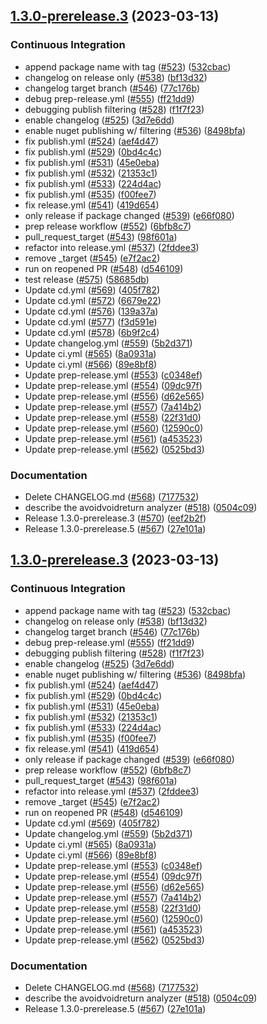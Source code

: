 ## [1.3.0-prerelease.3](https://github.com/philips-software/roslyn-analyzers/compare/v0.0.0...v1.3.0-prerelease.3) (2023-03-13)


### Continuous Integration

* append package name with tag ([#523](https://github.com/philips-software/roslyn-analyzers/issues/523)) ([532cbac](https://github.com/philips-software/roslyn-analyzers/commit/532cbace541351a4bdd40125ea6fe04521ff9e58))
* changelog on release only ([#538](https://github.com/philips-software/roslyn-analyzers/issues/538)) ([bf13d32](https://github.com/philips-software/roslyn-analyzers/commit/bf13d32060072496ca9241a25cabe0df6362370e))
* changelog target branch ([#546](https://github.com/philips-software/roslyn-analyzers/issues/546)) ([77c176b](https://github.com/philips-software/roslyn-analyzers/commit/77c176bf00bf28079961329a541c981706216982))
* debug prep-release.yml ([#555](https://github.com/philips-software/roslyn-analyzers/issues/555)) ([ff21dd9](https://github.com/philips-software/roslyn-analyzers/commit/ff21dd91d304e75b2dfe115b37c67b8b008e0773))
* debugging publish filtering ([#528](https://github.com/philips-software/roslyn-analyzers/issues/528)) ([f1f7f23](https://github.com/philips-software/roslyn-analyzers/commit/f1f7f235c03b4496f009f742e1f4003b33671b37))
* enable changelog ([#525](https://github.com/philips-software/roslyn-analyzers/issues/525)) ([3d7e6dd](https://github.com/philips-software/roslyn-analyzers/commit/3d7e6ddae138a8cb965696a78dcbd2babe4bce62))
* enable nuget publishing w/ filtering ([#536](https://github.com/philips-software/roslyn-analyzers/issues/536)) ([8498bfa](https://github.com/philips-software/roslyn-analyzers/commit/8498bfa80722803133710d88597b31f74b7a528c))
* fix publish.yml ([#524](https://github.com/philips-software/roslyn-analyzers/issues/524)) ([aef4d47](https://github.com/philips-software/roslyn-analyzers/commit/aef4d47fbec82ce1150b2231671a3a7fac7492c4))
* fix publish.yml ([#529](https://github.com/philips-software/roslyn-analyzers/issues/529)) ([0bd4c4c](https://github.com/philips-software/roslyn-analyzers/commit/0bd4c4c3f5f7124b1c67f5635de732dbd0621c51))
* fix publish.yml ([#531](https://github.com/philips-software/roslyn-analyzers/issues/531)) ([45e0eba](https://github.com/philips-software/roslyn-analyzers/commit/45e0eba95aba7d81b6ba20ff3d8c2fcf9ba481eb))
* fix publish.yml ([#532](https://github.com/philips-software/roslyn-analyzers/issues/532)) ([21353c1](https://github.com/philips-software/roslyn-analyzers/commit/21353c17edbc9a6c3618b9521860ba3b41e31b3c))
* fix publish.yml ([#533](https://github.com/philips-software/roslyn-analyzers/issues/533)) ([224d4ac](https://github.com/philips-software/roslyn-analyzers/commit/224d4ac147e40498bb45c04d3a5b3c39c7da1ac1))
* fix publish.yml ([#535](https://github.com/philips-software/roslyn-analyzers/issues/535)) ([f00fee7](https://github.com/philips-software/roslyn-analyzers/commit/f00fee7e7c77cf6ac4ae12740e013acf56d3ae25))
* fix release.yml ([#541](https://github.com/philips-software/roslyn-analyzers/issues/541)) ([419d654](https://github.com/philips-software/roslyn-analyzers/commit/419d6544169d7b0fee32989afa3906bfeb4cc7af))
* only release if package changed ([#539](https://github.com/philips-software/roslyn-analyzers/issues/539)) ([e66f080](https://github.com/philips-software/roslyn-analyzers/commit/e66f08026f88ca2320e8db93824b4912ce8a3d98))
* prep release workflow ([#552](https://github.com/philips-software/roslyn-analyzers/issues/552)) ([6bfb8c7](https://github.com/philips-software/roslyn-analyzers/commit/6bfb8c72654719fdf472d052a15b582b329d1be5))
* pull_request_target ([#543](https://github.com/philips-software/roslyn-analyzers/issues/543)) ([98f601a](https://github.com/philips-software/roslyn-analyzers/commit/98f601ad3ed557dcbedee1192bc24f595a772839))
* refactor into release.yml ([#537](https://github.com/philips-software/roslyn-analyzers/issues/537)) ([2fddee3](https://github.com/philips-software/roslyn-analyzers/commit/2fddee375e73be46eff0d881e4cb0f6b1d716026))
* remove _target ([#545](https://github.com/philips-software/roslyn-analyzers/issues/545)) ([e7f2ac2](https://github.com/philips-software/roslyn-analyzers/commit/e7f2ac293922635e9834d00c4cfdfba7ec4d7260))
* run on reopened PR ([#548](https://github.com/philips-software/roslyn-analyzers/issues/548)) ([d546109](https://github.com/philips-software/roslyn-analyzers/commit/d5461090c6f3cd5a962bd808b53ae41228ba08df))
* test release ([#575](https://github.com/philips-software/roslyn-analyzers/issues/575)) ([58685db](https://github.com/philips-software/roslyn-analyzers/commit/58685db5ed3c6e2e449737d49fcf50ca50987f3e))
* Update cd.yml ([#569](https://github.com/philips-software/roslyn-analyzers/issues/569)) ([405f782](https://github.com/philips-software/roslyn-analyzers/commit/405f782c682bde60f139541dd49fd77d07b13685))
* Update cd.yml ([#572](https://github.com/philips-software/roslyn-analyzers/issues/572)) ([6679e22](https://github.com/philips-software/roslyn-analyzers/commit/6679e22476d21fcc3e2aa1745815cb1f2b88808a))
* Update cd.yml ([#576](https://github.com/philips-software/roslyn-analyzers/issues/576)) ([139a37a](https://github.com/philips-software/roslyn-analyzers/commit/139a37a45432cff5bb8f10d481095d6d92cb3db6))
* Update cd.yml ([#577](https://github.com/philips-software/roslyn-analyzers/issues/577)) ([f3d591e](https://github.com/philips-software/roslyn-analyzers/commit/f3d591e93e1259499afe7975148f5213c81384ff))
* Update cd.yml ([#578](https://github.com/philips-software/roslyn-analyzers/issues/578)) ([6b9f2c4](https://github.com/philips-software/roslyn-analyzers/commit/6b9f2c466df9aaa1a8a871aa06a8e4ffeea7eb88))
* Update changelog.yml ([#559](https://github.com/philips-software/roslyn-analyzers/issues/559)) ([5b2d371](https://github.com/philips-software/roslyn-analyzers/commit/5b2d3716f6b14bfee2ee2895f99d50e226307c7a))
* Update ci.yml ([#565](https://github.com/philips-software/roslyn-analyzers/issues/565)) ([8a0931a](https://github.com/philips-software/roslyn-analyzers/commit/8a0931a597d7914fcf48a45f58dc9c320ed3779c))
* Update ci.yml ([#566](https://github.com/philips-software/roslyn-analyzers/issues/566)) ([89e8bf8](https://github.com/philips-software/roslyn-analyzers/commit/89e8bf8891cca69ae1b774a2d8273bd1e7d25211))
* Update prep-release.yml ([#553](https://github.com/philips-software/roslyn-analyzers/issues/553)) ([c0348ef](https://github.com/philips-software/roslyn-analyzers/commit/c0348efcc16bdcc25de708a75db15ba6cdfaecd4))
* Update prep-release.yml ([#554](https://github.com/philips-software/roslyn-analyzers/issues/554)) ([09dc97f](https://github.com/philips-software/roslyn-analyzers/commit/09dc97f5098247a657488eed3f36771ba93943f9))
* Update prep-release.yml ([#556](https://github.com/philips-software/roslyn-analyzers/issues/556)) ([d62e565](https://github.com/philips-software/roslyn-analyzers/commit/d62e565dbeda6b89b26d976d1d45bb36b40ad611))
* Update prep-release.yml ([#557](https://github.com/philips-software/roslyn-analyzers/issues/557)) ([7a414b2](https://github.com/philips-software/roslyn-analyzers/commit/7a414b2333fff597fdefa09b51f572c82e4e9784))
* Update prep-release.yml ([#558](https://github.com/philips-software/roslyn-analyzers/issues/558)) ([22f31d0](https://github.com/philips-software/roslyn-analyzers/commit/22f31d0031fc601d2b1121233a3ea571186b31ed))
* Update prep-release.yml ([#560](https://github.com/philips-software/roslyn-analyzers/issues/560)) ([12590c0](https://github.com/philips-software/roslyn-analyzers/commit/12590c0272329a05c55c39019eab6e5d3626b77c))
* Update prep-release.yml ([#561](https://github.com/philips-software/roslyn-analyzers/issues/561)) ([a453523](https://github.com/philips-software/roslyn-analyzers/commit/a4535237865244daadd8bc74d51ef8b724f22c9e))
* Update prep-release.yml ([#562](https://github.com/philips-software/roslyn-analyzers/issues/562)) ([0525bd3](https://github.com/philips-software/roslyn-analyzers/commit/0525bd3510facea06a4b750889aa806774ff70d5))


### Documentation

* Delete CHANGELOG.md ([#568](https://github.com/philips-software/roslyn-analyzers/issues/568)) ([7177532](https://github.com/philips-software/roslyn-analyzers/commit/7177532ed5eec10325e19708c658cdceb4e14a58))
* describe the avoidvoidreturn analyzer ([#518](https://github.com/philips-software/roslyn-analyzers/issues/518)) ([0504c09](https://github.com/philips-software/roslyn-analyzers/commit/0504c09473ded10ad5c7602b4cf90063ba2855e4))
* Release 1.3.0-prerelease.3  ([#570](https://github.com/philips-software/roslyn-analyzers/issues/570)) ([eef2b2f](https://github.com/philips-software/roslyn-analyzers/commit/eef2b2fb5b2f9544c56c0b61b680a9e3ea6ee49a))
* Release 1.3.0-prerelease.5 ([#567](https://github.com/philips-software/roslyn-analyzers/issues/567)) ([27e101a](https://github.com/philips-software/roslyn-analyzers/commit/27e101afcd16b016b16fedb4889eef29145162e0))



## [1.3.0-prerelease.3](https://github.com/philips-software/roslyn-analyzers/compare/v0.0.0...v1.3.0-prerelease.3) (2023-03-13)


### Continuous Integration

* append package name with tag ([#523](https://github.com/philips-software/roslyn-analyzers/issues/523)) ([532cbac](https://github.com/philips-software/roslyn-analyzers/commit/532cbace541351a4bdd40125ea6fe04521ff9e58))
* changelog on release only ([#538](https://github.com/philips-software/roslyn-analyzers/issues/538)) ([bf13d32](https://github.com/philips-software/roslyn-analyzers/commit/bf13d32060072496ca9241a25cabe0df6362370e))
* changelog target branch ([#546](https://github.com/philips-software/roslyn-analyzers/issues/546)) ([77c176b](https://github.com/philips-software/roslyn-analyzers/commit/77c176bf00bf28079961329a541c981706216982))
* debug prep-release.yml ([#555](https://github.com/philips-software/roslyn-analyzers/issues/555)) ([ff21dd9](https://github.com/philips-software/roslyn-analyzers/commit/ff21dd91d304e75b2dfe115b37c67b8b008e0773))
* debugging publish filtering ([#528](https://github.com/philips-software/roslyn-analyzers/issues/528)) ([f1f7f23](https://github.com/philips-software/roslyn-analyzers/commit/f1f7f235c03b4496f009f742e1f4003b33671b37))
* enable changelog ([#525](https://github.com/philips-software/roslyn-analyzers/issues/525)) ([3d7e6dd](https://github.com/philips-software/roslyn-analyzers/commit/3d7e6ddae138a8cb965696a78dcbd2babe4bce62))
* enable nuget publishing w/ filtering ([#536](https://github.com/philips-software/roslyn-analyzers/issues/536)) ([8498bfa](https://github.com/philips-software/roslyn-analyzers/commit/8498bfa80722803133710d88597b31f74b7a528c))
* fix publish.yml ([#524](https://github.com/philips-software/roslyn-analyzers/issues/524)) ([aef4d47](https://github.com/philips-software/roslyn-analyzers/commit/aef4d47fbec82ce1150b2231671a3a7fac7492c4))
* fix publish.yml ([#529](https://github.com/philips-software/roslyn-analyzers/issues/529)) ([0bd4c4c](https://github.com/philips-software/roslyn-analyzers/commit/0bd4c4c3f5f7124b1c67f5635de732dbd0621c51))
* fix publish.yml ([#531](https://github.com/philips-software/roslyn-analyzers/issues/531)) ([45e0eba](https://github.com/philips-software/roslyn-analyzers/commit/45e0eba95aba7d81b6ba20ff3d8c2fcf9ba481eb))
* fix publish.yml ([#532](https://github.com/philips-software/roslyn-analyzers/issues/532)) ([21353c1](https://github.com/philips-software/roslyn-analyzers/commit/21353c17edbc9a6c3618b9521860ba3b41e31b3c))
* fix publish.yml ([#533](https://github.com/philips-software/roslyn-analyzers/issues/533)) ([224d4ac](https://github.com/philips-software/roslyn-analyzers/commit/224d4ac147e40498bb45c04d3a5b3c39c7da1ac1))
* fix publish.yml ([#535](https://github.com/philips-software/roslyn-analyzers/issues/535)) ([f00fee7](https://github.com/philips-software/roslyn-analyzers/commit/f00fee7e7c77cf6ac4ae12740e013acf56d3ae25))
* fix release.yml ([#541](https://github.com/philips-software/roslyn-analyzers/issues/541)) ([419d654](https://github.com/philips-software/roslyn-analyzers/commit/419d6544169d7b0fee32989afa3906bfeb4cc7af))
* only release if package changed ([#539](https://github.com/philips-software/roslyn-analyzers/issues/539)) ([e66f080](https://github.com/philips-software/roslyn-analyzers/commit/e66f08026f88ca2320e8db93824b4912ce8a3d98))
* prep release workflow ([#552](https://github.com/philips-software/roslyn-analyzers/issues/552)) ([6bfb8c7](https://github.com/philips-software/roslyn-analyzers/commit/6bfb8c72654719fdf472d052a15b582b329d1be5))
* pull_request_target ([#543](https://github.com/philips-software/roslyn-analyzers/issues/543)) ([98f601a](https://github.com/philips-software/roslyn-analyzers/commit/98f601ad3ed557dcbedee1192bc24f595a772839))
* refactor into release.yml ([#537](https://github.com/philips-software/roslyn-analyzers/issues/537)) ([2fddee3](https://github.com/philips-software/roslyn-analyzers/commit/2fddee375e73be46eff0d881e4cb0f6b1d716026))
* remove _target ([#545](https://github.com/philips-software/roslyn-analyzers/issues/545)) ([e7f2ac2](https://github.com/philips-software/roslyn-analyzers/commit/e7f2ac293922635e9834d00c4cfdfba7ec4d7260))
* run on reopened PR ([#548](https://github.com/philips-software/roslyn-analyzers/issues/548)) ([d546109](https://github.com/philips-software/roslyn-analyzers/commit/d5461090c6f3cd5a962bd808b53ae41228ba08df))
* Update cd.yml ([#569](https://github.com/philips-software/roslyn-analyzers/issues/569)) ([405f782](https://github.com/philips-software/roslyn-analyzers/commit/405f782c682bde60f139541dd49fd77d07b13685))
* Update changelog.yml ([#559](https://github.com/philips-software/roslyn-analyzers/issues/559)) ([5b2d371](https://github.com/philips-software/roslyn-analyzers/commit/5b2d3716f6b14bfee2ee2895f99d50e226307c7a))
* Update ci.yml ([#565](https://github.com/philips-software/roslyn-analyzers/issues/565)) ([8a0931a](https://github.com/philips-software/roslyn-analyzers/commit/8a0931a597d7914fcf48a45f58dc9c320ed3779c))
* Update ci.yml ([#566](https://github.com/philips-software/roslyn-analyzers/issues/566)) ([89e8bf8](https://github.com/philips-software/roslyn-analyzers/commit/89e8bf8891cca69ae1b774a2d8273bd1e7d25211))
* Update prep-release.yml ([#553](https://github.com/philips-software/roslyn-analyzers/issues/553)) ([c0348ef](https://github.com/philips-software/roslyn-analyzers/commit/c0348efcc16bdcc25de708a75db15ba6cdfaecd4))
* Update prep-release.yml ([#554](https://github.com/philips-software/roslyn-analyzers/issues/554)) ([09dc97f](https://github.com/philips-software/roslyn-analyzers/commit/09dc97f5098247a657488eed3f36771ba93943f9))
* Update prep-release.yml ([#556](https://github.com/philips-software/roslyn-analyzers/issues/556)) ([d62e565](https://github.com/philips-software/roslyn-analyzers/commit/d62e565dbeda6b89b26d976d1d45bb36b40ad611))
* Update prep-release.yml ([#557](https://github.com/philips-software/roslyn-analyzers/issues/557)) ([7a414b2](https://github.com/philips-software/roslyn-analyzers/commit/7a414b2333fff597fdefa09b51f572c82e4e9784))
* Update prep-release.yml ([#558](https://github.com/philips-software/roslyn-analyzers/issues/558)) ([22f31d0](https://github.com/philips-software/roslyn-analyzers/commit/22f31d0031fc601d2b1121233a3ea571186b31ed))
* Update prep-release.yml ([#560](https://github.com/philips-software/roslyn-analyzers/issues/560)) ([12590c0](https://github.com/philips-software/roslyn-analyzers/commit/12590c0272329a05c55c39019eab6e5d3626b77c))
* Update prep-release.yml ([#561](https://github.com/philips-software/roslyn-analyzers/issues/561)) ([a453523](https://github.com/philips-software/roslyn-analyzers/commit/a4535237865244daadd8bc74d51ef8b724f22c9e))
* Update prep-release.yml ([#562](https://github.com/philips-software/roslyn-analyzers/issues/562)) ([0525bd3](https://github.com/philips-software/roslyn-analyzers/commit/0525bd3510facea06a4b750889aa806774ff70d5))


### Documentation

* Delete CHANGELOG.md ([#568](https://github.com/philips-software/roslyn-analyzers/issues/568)) ([7177532](https://github.com/philips-software/roslyn-analyzers/commit/7177532ed5eec10325e19708c658cdceb4e14a58))
* describe the avoidvoidreturn analyzer ([#518](https://github.com/philips-software/roslyn-analyzers/issues/518)) ([0504c09](https://github.com/philips-software/roslyn-analyzers/commit/0504c09473ded10ad5c7602b4cf90063ba2855e4))
* Release 1.3.0-prerelease.5 ([#567](https://github.com/philips-software/roslyn-analyzers/issues/567)) ([27e101a](https://github.com/philips-software/roslyn-analyzers/commit/27e101afcd16b016b16fedb4889eef29145162e0))
